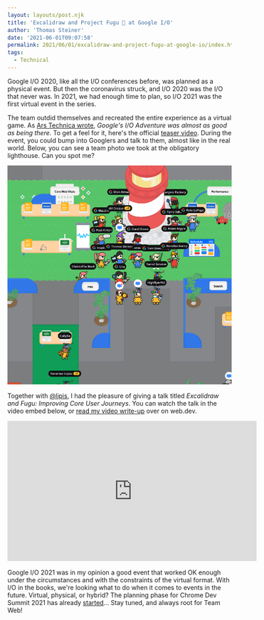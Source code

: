 ```yaml
---
layout: layouts/post.njk
title: 'Excalidraw and Project Fugu 🐡 at Google I/O'
author: 'Thomas Steiner'
date: '2021-06-01T09:07:58'
permalink: 2021/06/01/excalidraw-and-project-fugu-at-google-io/index.html
tags:
  - Technical
---
```


Google I/O 2020, like all the I/O conferences before, was planned as a physical event. But then the
coronavirus struck, and I/O 2020 was the I/O that never was. In 2021, we had enough time to plan, so
I/O 2021 was the first virtual event in the series.

The team outdid themselves and recreated the entire experience as a virtual game. As
[Ars Technica wrote](https://arstechnica.com/gadgets/2021/05/googles-i-o-adventure-was-almost-as-good-as-being-there/),
<cite>Google's I/O Adventure was almost as good as being there</cite>. To get a feel for it,
here's the official [teaser video](https://youtu.be/hMjtFRqaTsI). During the event, you could bump
into Googlers and talk to them, almost like in the real world. Below, you can see a team photo we
took at the obligatory lighthouse. Can you spot me?

![Google I/O Adventure team photo.](/images/google-io-adventure-2021.png)

Together with [@lipis](https://twitter.com/lipis), I had the pleasure of giving a talk titled
_Excalidraw and Fugu: Improving Core User Journeys_. You can watch the talk in the video embed
below, or [read my video write-up](https://web.dev/excalidraw-and-fugu/) over on web.dev.

<iframe width="560" height="315" src="https://www.youtube-nocookie.com/embed/EK1AkxgQwro" title="YouTube video player" frameborder="0" allow="accelerometer; autoplay; clipboard-write; encrypted-media; gyroscope; picture-in-picture" allowfullscreen></iframe>

Google I/O 2021 was in my opinion a good event that worked OK enough under the circumstances and
with the constraints of the virtual format. With I/O in the books, we're looking what to do when it
comes to events in the future. Virtual, physical, or hybrid? The planning phase for Chrome Dev
Summit 2021 has already [started](https://paul.kinlan.me/chrome-dev-summit-2021/)… Stay tuned, and
always root for Team Web!
